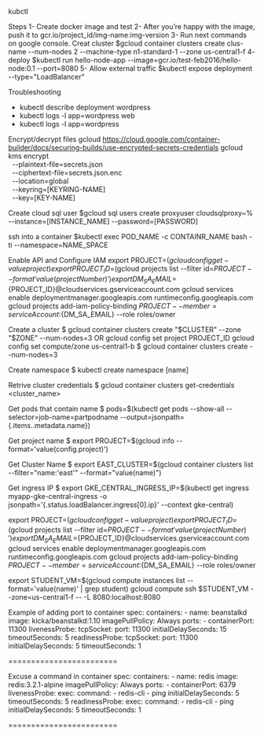 kubctl

Steps
1- Create docker image and test
2- After you’re happy with the image, push it to gcr.io/project_id/img-name:img-version
3- Run next commands on google console. Creat cluster 
	$gcloud container clusters create clus-name --num-nodes 2 --machine-type n1-standard-1 --zone us-central1-f
4- deploy
	$kubectl run hello-node-app --image=gcr.io/test-feb2016/hello-node:0.1 --port=8080
5- Allow external traffic
	$kubectl expose deployment <deployment-name> --type="LoadBalancer"


Troubleshooting
* kubectl describe deployment wordpress
* kubectl logs -l app=wordpress web
* kubectl logs -l app=wordpress

Encrypt/decrypt files gcloud
https://cloud.google.com/container-builder/docs/securing-builds/use-encrypted-secrets-credentials
gcloud kms encrypt \
  --plaintext-file=secrets.json \
  --ciphertext-file=secrets.json.enc \
  --location=global \
  --keyring=[KEYRING-NAME] \
  --key=[KEY-NAME]


Create cloud sql user
$gcloud sql users create proxyuser cloudsqlproxy~% --instance=[INSTANCE_NAME] --password=[PASSWORD]

ssh into a container
$kubectl exec POD_NAME -c CONTAINR_NAME bash -ti --namespace=NAME_SPACE

Enable API and Configure IAM
export PROJECT=$(gcloud config get-value project)
export PROJECT_ID=$(gcloud projects list --filter id=${PROJECT} --format 'value(projectNumber)')
export DM_SA_EMAIL=${PROJECT_ID}@cloudservices.gserviceaccount.com
gcloud services enable deploymentmanager.googleapis.com runtimeconfig.googleapis.com
gcloud projects add-iam-policy-binding $PROJECT --member=serviceAccount:${DM_SA_EMAIL} --role roles/owner


Create a cluster
$ gcloud container clusters create "$CLUSTER" --zone "$ZONE" --num-nodes=3
OR
gcloud config set project PROJECT_ID
gcloud config set compute/zone us-central1-b
$ gcloud container clusters create --num-nodes=3

Create namespace
$ kubectl create namespace [name]

Retrive cluster credentials
$ gcloud container clusters get-credentials <cluster_name>

Get pods that contain name
$ pods=$(kubectl get pods --show-all --selector=job-name=partpodname --output=jsonpath={.items..metadata.name})


Get project name
$ export PROJECT=$(gcloud info --format='value(config.project)')

Get Cluster Name
$ export EAST_CLUSTER=$(gcloud container clusters list --filter="name:'east'" --format="value(name)")

Get ingress IP
$ export GKE_CENTRAL_INGRESS_IP=$(kubectl get ingress myapp-gke-central-ingress -o jsonpath='{.status.loadBalancer.ingress[0].ip}' --context gke-central)



export PROJECT=$(gcloud config get-value project)
export PROJECT_ID=$(gcloud projects list --filter id=${PROJECT} --format 'value(projectNumber)')
export DM_SA_EMAIL=${PROJECT_ID}@cloudservices.gserviceaccount.com
gcloud services enable deploymentmanager.googleapis.com runtimeconfig.googleapis.com
gcloud projects add-iam-policy-binding $PROJECT --member=serviceAccount:${DM_SA_EMAIL} --role roles/owner


export STUDENT_VM=$(gcloud compute instances list --format='value(name)' | grep student)
gcloud compute ssh $STUDENT_VM --zone=us-central1-f -- -L 8080:localhost:8080


Example of adding port to container
spec:
        containers:
        - name: beanstalkd
          image: kicka/beanstalkd:1.10
          imagePullPolicy: Always
          ports:
          - containerPort: 11300
          livenessProbe:
            tcpSocket:
              port: 11300
            initialDelaySeconds: 15
            timeoutSeconds: 5
          readinessProbe:
            tcpSocket:
              port: 11300
            initialDelaySeconds: 5
            timeoutSeconds: 1

========================

Excuse a command in container
spec:
        containers:
        - name: redis
          image: redis:3.2.1-alpine
          imagePullPolicy: Always
          ports:
          - containerPort: 6379
          livenessProbe:
            exec:
              command:
              - redis-cli
              - ping
            initialDelaySeconds: 5
            timeoutSeconds: 5
          readinessProbe:
            exec:
              command:
              - redis-cli
              - ping
            initialDelaySeconds: 5
            timeoutSeconds: 1


========================